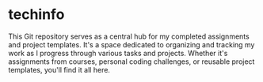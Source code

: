 # techinfo
This Git repository serves as a central hub for my completed assignments and project templates. It's a space dedicated to organizing and tracking my work as I progress through various tasks and projects. Whether it's assignments from courses, personal coding challenges, or reusable project templates, you'll find it all here.
